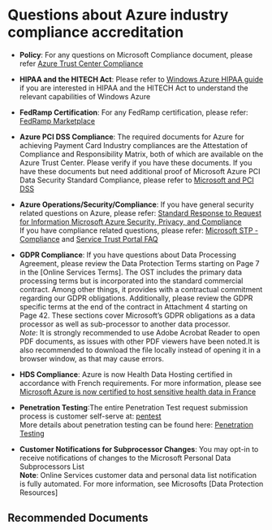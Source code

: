 <properties
	pageTitle="Questions about Azure industry compliance accreditation"
	description="Resolve Azure security and compliance request issues"
	service="azure-subscription-management"
	resource="subscription-management"
	authors="prdasneo"
	ms.author="prdasneo"
	displayOrder=""
	selfHelpType="generic"
	supportTopicIds="32741673"
	resourceTags=""
	productPesIds="15660"
	cloudEnvironments="Public, Blackforest, Fairfax, Mooncake, usnat, ussec"
	articleId="5b0fd4a5-6959-4934-9682-642c9a2c9e82"
	ownershipId="ASMS_SubscriptionManagement"
/>

# Questions about Azure industry compliance accreditation

* **Policy**: For any questions on Microsoft Compliance document, please refer [Azure Trust Center Compliance](https://www.microsoft.com/TrustCenter/Compliance/soc)<br>

* **HIPAA and the HITECH Act**: Please refer to [Windows Azure HIPAA guide](https://gallery.technet.microsoft.com/Azure-HIPAAHITECH-Act-1d27efb0) if you are interested in HIPAA and the HITECH Act to understand the relevant capabilities of Windows Azure <br>

* **FedRamp Certification**: For any FedRamp certification, please refer: [FedRamp Marketplace](https://marketplace.fedramp.gov)<br>

* **Azure PCI DSS Compliance**: The required documents for Azure for achieving Payment Card Industry compliances are the Attestation of Compliance and Responsibility Matrix, both of which are available on the Azure Trust Center. Please verify if you have these documents. If you have these documents but need additional proof of Microsoft Azure PCI Data Security Standard Compliance, please refer to [Microsoft and PCI DSS](https://docs.microsoft.com/microsoft-365/compliance/offering-pci-dss)<br>

* **Azure Operations/Security/Compliance**: If you have general security related questions on Azure, please refer: [Standard Response to Request for Information Microsoft Azure Security, Privacy, and Compliance](https://servicetrust.microsoft.com/Documents/TrustDocuments?command=Download&downloadType=Document&downloadId=f7ca8423-1bc5-4be0-bff8-b6056f87c134&docTab=6d000410-c9e9-11e7-9a91-892aae8839ad_FAQ_and_White_Papers)<br>
If you have compliance related questions, please refer: [Microsoft STP - Compliance](https://www.microsoft.com/TrustCenter/Compliance) and [Service Trust Portal FAQ](https://servicetrust.microsoft.com/ViewPage/FAQ)<br>

* **GDPR Compliance**: If you have questions about Data Processing Agreement, please review the Data Protection Terms starting on Page 7 in the [Online Services Terms]. The OST includes the primary data processing terms but is incorporated into the standard commercial contract. Among other things, it provides with a contractual commitment regarding our GDPR obligations. Additionally, please review the GDPR specific terms at the end of the contract in Attachment 4 starting on Page 42. These sections cover Microsoft’s GDPR obligations as a data processor as well as sub-processor to another data processor.<br>
*Note*: It is strongly recommended to use Adobe Acrobat Reader to open PDF documents, as issues with other PDF viewers have been noted.It is also recommended to download the file locally instead of opening it in a browser window, as that may cause errors.<br>

* **HDS Compliance**: Azure is now Health Data Hosting certified in accordance with French requirements. For more information, please see [Microsoft Azure is now certified to host sensitive health data in France](https://azure.microsoft.com/blog/microsoft-azure-is-now-certified-to-host-sensitive-health-data-in-france/)<br>

* **Penetration Testing**:The entire Penetration Test request submission process is customer self-serve at: [pentest](https://portal.msrc.microsoft.com/en-us/engage/pentest)<br> 
More details about penetration testing can be found here: [Penetration Testing](https://docs.microsoft.com/azure/security/azure-security-pen-testing)<br>

* **Customer Notifications for Subprocessor Changes**: You may opt-in to receive notifications of changes to the Microsoft Personal Data Subprocessors List<br>
**Note**: Online Services customer data and personal data list notification is fully automated. For more information, see Microsofts [Data Protection Resources]

## **Recommended Documents**
